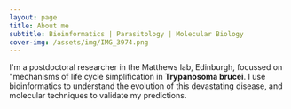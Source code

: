 ```yaml
---
layout: page
title: About me
subtitle: Bioinformatics | Parasitology | Molecular Biology
cover-img: /assets/img/IMG_3974.png
---
```


I'm a postdoctoral researcher in the Matthews lab, Edinburgh, focussed on "mechanisms of life cycle simplification in __Trypanosoma brucei__. I use bioinformatics to understand the evolution of this devastating disease, and molecular techniques to validate my predictions.
